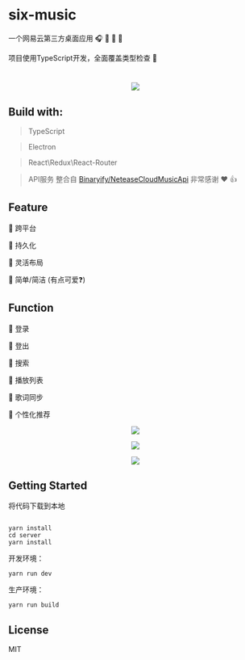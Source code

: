 # six-music
一个网易云第三方桌面应用 :headphones: :apple: :lemon: :watermelon:

项目使用TypeScript开发，全面覆盖类型检查 :flags:
<h1></h1>

<p align = "center"> <img src="https://github.com/six-face/six-music/blob/master/readmeimg/preview.gif" ail="preview" ></p>

## Build with:
> TypeScript

> Electron

> React\Redux\React-Router

> API服务 整合自  <a href="https://github.com/Binaryify/NeteaseCloudMusicApi" title="api">Binaryify/NeteaseCloudMusicApi</a> 非常感谢 :hearts: :+1:

## Feature

:star2: 跨平台 

:star2: 持久化

:star2: 灵活布局 

:star2: 简单/简洁 (有点可爱:question:)

## Function
:balloon: 登录

:balloon: 登出

:balloon: 搜索

:balloon: 播放列表

:balloon: 歌词同步

:balloon: 个性化推荐



<p align = "center"> <img src="https://github.com/six-face/six-music/blob/master/readmeimg/main.jpg" ail="main" ></p>




<p align = "center"> <img src="https://github.com/six-face/six-music/blob/master/readmeimg/lyric.jpg" ail="lyric" ></p>




<p align = "center"> <img src="https://github.com/six-face/six-music/blob/master/readmeimg/playlist.jpg" ail="playlist" ></p>

## Getting Started
将代码下载到本地

```

yarn install
cd server
yarn install

``` 

开发环境：

`yarn run dev`

生产环境：

`yarn run build`

## License

MIT



